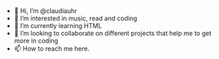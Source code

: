 - 👋 Hi, I’m @claudiauhr
- 👀 I’m interested in music, read and coding
- 🌱 I’m currently learning HTML
- 💞️ I’m looking to collaborate on different projects that help me to get more in coding
- 📫 How to reach me here.

<!---
claudiauhr/claudiauhr is a ✨ special ✨ repository because its `README.md` (this file) appears on your GitHub profile.
You can click the Preview link to take a look at your changes.
--->
